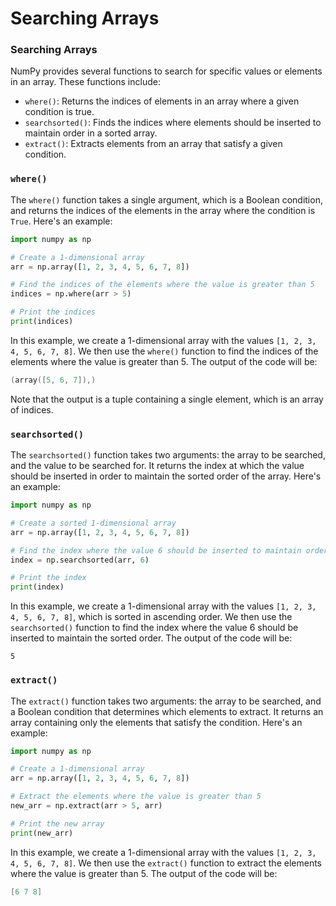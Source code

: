 # Searching Arrays

### Searching Arrays

NumPy provides several functions to search for specific values or elements in an array. These functions include:

* `where()`: Returns the indices of elements in an array where a given condition is true.
* `searchsorted()`: Finds the indices where elements should be inserted to maintain order in a sorted array.
* `extract()`: Extracts elements from an array that satisfy a given condition.

### **`where()`**

The `where()` function takes a single argument, which is a Boolean condition, and returns the indices of the elements in the array where the condition is `True`. Here's an example:

```python
import numpy as np

# Create a 1-dimensional array
arr = np.array([1, 2, 3, 4, 5, 6, 7, 8])

# Find the indices of the elements where the value is greater than 5
indices = np.where(arr > 5)

# Print the indices
print(indices)
```

In this example, we create a 1-dimensional array with the values `[1, 2, 3, 4, 5, 6, 7, 8]`. We then use the `where()` function to find the indices of the elements where the value is greater than 5. The output of the code will be:

```c
(array([5, 6, 7]),)
```

Note that the output is a tuple containing a single element, which is an array of indices.

### **`searchsorted()`**

The `searchsorted()` function takes two arguments: the array to be searched, and the value to be searched for. It returns the index at which the value should be inserted in order to maintain the sorted order of the array. Here's an example:

```python
import numpy as np

# Create a sorted 1-dimensional array
arr = np.array([1, 2, 3, 4, 5, 6, 7, 8])

# Find the index where the value 6 should be inserted to maintain order
index = np.searchsorted(arr, 6)

# Print the index
print(index)
```

In this example, we create a 1-dimensional array with the values `[1, 2, 3, 4, 5, 6, 7, 8]`, which is sorted in ascending order. We then use the `searchsorted()` function to find the index where the value 6 should be inserted to maintain the sorted order. The output of the code will be:

```
5
```

### **`extract()`**

The `extract()` function takes two arguments: the array to be searched, and a Boolean condition that determines which elements to extract. It returns an array containing only the elements that satisfy the condition. Here's an example:

```python
import numpy as np

# Create a 1-dimensional array
arr = np.array([1, 2, 3, 4, 5, 6, 7, 8])

# Extract the elements where the value is greater than 5
new_arr = np.extract(arr > 5, arr)

# Print the new array
print(new_arr)
```

In this example, we create a 1-dimensional array with the values `[1, 2, 3, 4, 5, 6, 7, 8]`. We then use the `extract()` function to extract the elements where the value is greater than 5. The output of the code will be:

```csharp
[6 7 8]
```
